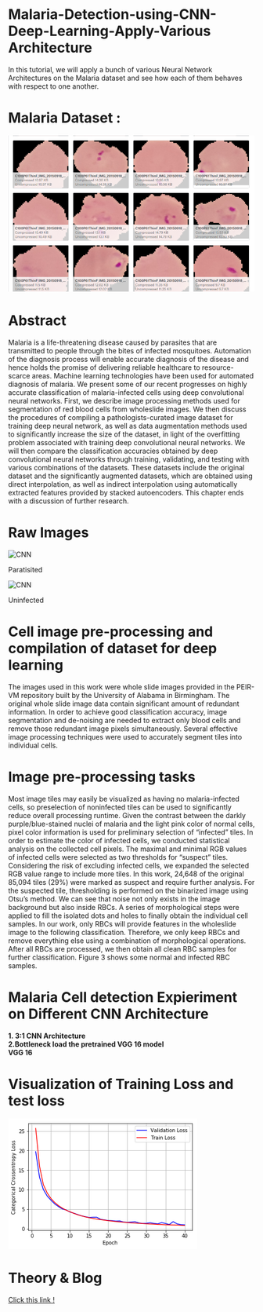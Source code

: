 # Malaria-Detection-using-CNN-Deep-Learning-Apply-Various Architecture
In this tutorial, we will apply a bunch of various Neural Network Architectures on the Malaria dataset and see how each of them behaves with respect to one another.<br>
<h1>Malaria Dataset&nbsp;:</h1>
<img src="./images/data.png">

# Abstract
Malaria is a life-threatening disease caused by parasites that are transmitted to people through the bites of infected mosquitoes. Automation of the diagnosis process will enable accurate diagnosis of the disease and hence holds the promise of delivering reliable healthcare to resource-scarce areas. Machine learning technologies have been used for automated diagnosis of malaria. We present some of our recent progresses on highly accurate classification of malaria-infected cells using deep convolutional neural networks. First, we describe image processing methods used for segmentation of red blood cells from wholeslide images. We then discuss the procedures of compiling a pathologists-curated image dataset for training deep neural network, as well as data augmentation methods used to significantly increase the size of the dataset, in light of the overfitting problem associated with training deep convolutional neural networks. We will then compare the classification accuracies obtained by deep convolutional neural networks through training, validating, and testing with various combinations of the datasets. These datasets include the original dataset and the significantly augmented datasets, which are obtained using direct interpolation, as well as indirect interpolation using automatically extracted features provided by stacked autoencoders. This chapter ends with a discussion of further research.

<h1>Raw Images </h1>

![CNN](https://cdn-images-1.medium.com/max/600/1*JHMn1LIuXENsnJHkEf7rBA.png)<p>Paratisited</p>
![CNN](https://cdn-images-1.medium.com/max/600/1*HtQlLKDAagEpOtunKFwwGw.png)<p>Uninfected</p>

# Cell image pre-processing and compilation of dataset for deep learning
The images used in this work were whole slide images provided in the PEIR-VM repository built by the University of Alabama in Birmingham. The original whole slide image data contain significant amount of redundant information. In order to achieve good classification accuracy, image segmentation and de-noising are needed to extract only blood cells and remove those redundant image pixels simultaneously. Several effective image processing techniques were used to accurately segment tiles into individual cells.

# Image pre-processing tasks
Most image tiles may easily be visualized as having no malaria-infected cells, so preselection of noninfected tiles can be used to significantly reduce overall processing runtime. Given the contrast between the darkly purple/blue-stained nuclei of malaria and the light pink color of normal cells, pixel color information is used for preliminary selection of “infected” tiles. In order to estimate the color of infected cells, we conducted statistical analysis on the collected cell pixels. The maximal and minimal RGB values of infected cells were selected as two thresholds for “suspect” tiles. Considering the risk of excluding infected cells, we expanded the selected RGB value range to include more tiles. In this work, 24,648 of the original 85,094 tiles (29%) were marked as suspect and require further analysis. For the suspected tile, thresholding is performed on the binarized image using Otsu’s method. We can see that noise not only exists in the image background but also inside RBCs. A series of morphological steps were applied to fill the isolated dots and holes to finally obtain the individual cell samples. In our work, only RBCs will provide features in the wholeslide image to the following classification. Therefore, we only keep RBCs and remove everything else using a combination of morphological operations. After all RBCs are processed, we then obtain all clean RBC samples for further classification. Figure 3 shows some normal and infected RBC samples.
<br>
<h1>Malaria Cell detection Expieriment on Different CNN Architecture</h1>
<b>1.&nbsp;3:1 CNN Architecture</b><br>
<b>2.Bottleneck load the pretrained VGG 16 model</b><br>
<b>VGG 16</b>
<br>
<h1>Visualization of Training Loss and test loss</h1>
<img src="./images/download.png">
<br>
<h1>Theory & Blog </h1>
<a href="https://medium.com/@suvhradip/image-analysis-for-malaria-detection-using-convolutional-neural-network-c1ce9f62f446
"><p>Click this link !</p></a>
